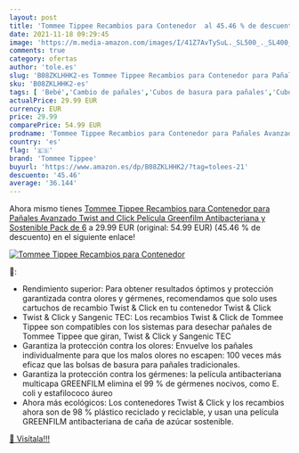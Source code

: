 ```yaml
---
layout: post
title: 'Tommee Tippee Recambios para Contenedor  al 45.46 % de descuento'
date: 2021-11-18 09:29:45
image: 'https://m.media-amazon.com/images/I/41Z7AvTySuL._SL500_._SL400_.jpg'
comments: true
category: ofertas
author: 'tole.es'
slug: 'B08ZKLHHK2-es Tommee Tippee Recambios para Contenedor para Pañales...'
sku: 'B08ZKLHHK2-es'
tags: [ 'Bebé','Cambio de pañales','Cubos de basura para pañales','Cubos de basura para pañales y recambios','pañales','tommee','tommee tippee', ]
actualPrice: 29.99 EUR
currency: EUR
price: 29.99
comparePrice: 54.99 EUR
prodname: 'Tommee Tippee Recambios para Contenedor para Pañales Avanzado Twist and Click  Película Greenfilm Antibacteriana y Sostenible  Pack de 6'
country: 'es'
flag: '🇪🇸'
brand: 'Tommee Tippee'
buyurl: 'https://www.amazon.es/dp/B08ZKLHHK2/?tag=tolees-21'
descuento: '45.46'
average: '36.144'
---
```


Ahora mismo tienes [Tommee Tippee Recambios para Contenedor para Pañales Avanzado Twist and Click  Película Greenfilm Antibacteriana y Sostenible  Pack de 6](https://www.amazon.es/dp/B08ZKLHHK2/?tag=tolees-21) a 29.99 EUR (original: 54.99 EUR) (45.46 %  de descuento) en el siguiente enlace!

[![Tommee Tippee Recambios para Contenedor ](https://m.media-amazon.com/images/I/41Z7AvTySuL._SL500_._SL400_.jpg)](https://www.amazon.es/dp/B08ZKLHHK2/?tag=tolees-21)

🔎:

- Rendimiento superior: Para obtener resultados óptimos y protección garantizada contra olores y gérmenes, recomendamos que solo uses cartuchos de recambio Twist & Click en tu contenedor Twist & Click
- Twist & Click y Sangenic TEC: Los recambios Twist & Click de Tommee Tippee son compatibles con los sistemas para desechar pañales de Tommee Tippee que giran, Twist & Click y Sangenic TEC
- Garantiza la protección contra los olores: Envuelve los pañales individualmente para que los malos olores no escapen: 100 veces más eficaz que las bolsas de basura para pañales tradicionales.
- Garantiza la protección contra los gérmenes: la película antibacteriana multicapa GREENFILM elimina el 99 % de gérmenes nocivos, como E. coli y estafilococo áureo
- Ahora más ecológicos: Los contenedores Twist & Click y los recambios ahora son de 98 % plástico reciclado y reciclable, y usan una película GREENFILM antibacteriana de caña de azúcar sostenible.

[🛒 Visítala!!!](https://www.amazon.es/dp/B08ZKLHHK2/?tag=tolees-21)
